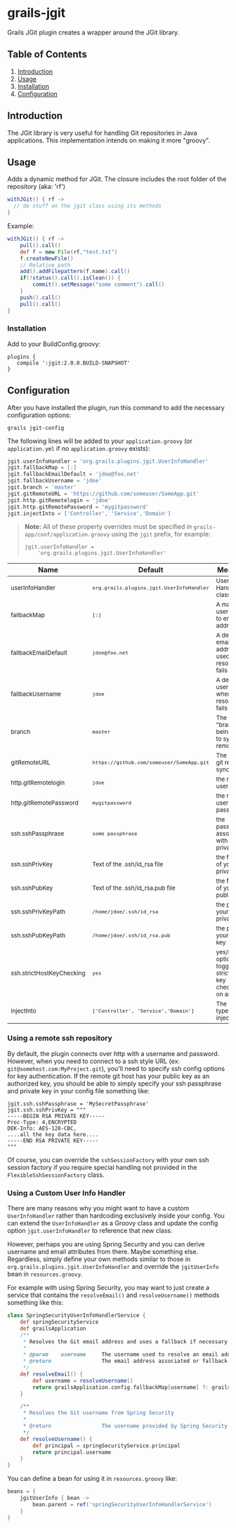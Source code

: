 grails-jgit
==============================

Grails JGit plugin creates a wrapper around the JGit library. 

## Table of Contents

1. [Introduction](#introduction)
2. [Usage](#usage)
3. [Installation](#installation)
4. [Configuration](#configuration)

## Introduction

The JGit library is very useful for handling Git repositories in Java applications. This implementation intends on making it more "groovy".

## Usage

Adds a dynamic method for JGit. The closure includes the root folder of the repository (aka: 'rf')

```Groovy
withJGit() { rf ->
  // do stuff on the jgit class using its methods
}
```

Example:

```Groovy
withJGit() { rf ->
    pull().call()
    def f = new File(rf,"test.txt")
    f.createNewFile()
    // Relative path
    add().addFilepattern(f.name).call()
    if(!status().call().isClean()) {
        commit().setMessage("some comment").call()
    }
    push().call()
    pull().call()
}
```

### Installation

Add to your BuildConfig.groovy:
```Gradle
plugins {
   compile ':jgit:2.0.0.BUILD-SNAPSHOT'
}
```

## Configuration

After you have installed the plugin, run this command to add the necessary configuration options:

```
grails jgit-config
```

The following lines will be added to your `application.groovy` (or `application.yml` if no `application.groovy` exists):

```Groovy
jgit.userInfoHandler = 'org.grails.plugins.jgit.UserInfoHandler'
jgit.fallbackMap = [:]
jgit.fallbackEmailDefault = 'jdoe@foo.net'
jgit.fallbackUsername = 'jdoe'
jgit.branch = 'master'
jgit.gitRemoteURL = 'https://github.com/someuser/SomeApp.git'
jgit.http.gitRemotelogin = 'jdoe'
jgit.http.gitRemotePassword = 'mygitpassword'
jgit.injectInto = ['Controller', 'Service','Domain']
```

> **Note:** All of these property overrides must be specified in `grails-app/conf/application.groovy` using the `jgit` prefix, for example:
> 
>```
>jgit.userInfoHandler =
>     'org.grails.plugins.jgit.UserInfoHandler'
>```


| Name	                        | Default	                 | Meaning                                                                                                                                                                                               |
| ----------------------------- | ------------------------------ | ----------------------------------------------------------------------------------------------------------------------------------------------------------------------------------------------------- |
|<sub>userInfoHandler</sub> | <sub>`org.grails.plugins.jgit.UserInfoHandler`</sub>	 | <sub>User Info Handler class</sub>                                                                                                                                                                            |
|<sub>fallbackMap</sub>	        | <sub>`[:]`</sub>  | <sub>A map of usernames to email addresses</sub>                                                                                                                                                                 |
|<sub>fallbackEmailDefault</sub>	        | <sub>`jdoe@foo.net`</sub>  | <sub>A default email address used when resolution fails</sub>                                                                                                                                                                 |
|<sub>fallbackUsername</sub>	        | <sub>`jdoe`</sub>  | <sub>A default username when resolution fails</sub>                                                                                                                                                                 |
|<sub>branch</sub>	                | <sub>`master`</sub>	                 | <sub>The "branch" being used to sync remotely</sub>                                                                                                                                      |
|<sub>gitRemoteURL</sub>	                | <sub>`https://github.com/someuser/SomeApp.git`</sub>	                 | <sub>The remote git repo for sync</sub>                                                                                                                                      |
|<sub>http.gitRemotelogin</sub>	| <sub>`jdoe`</sub>	| <sub>the remote user id</sub> |
|<sub>http.gitRemotePassword</sub>	                | <sub>`mygitpassword`</sub>	                 | <sub>the remote user password</sub>                                                                                                                                      |
|<sub>ssh.sshPassphrase</sub>	| <sub>`some passphrase`</sub>	| <sub>the passphrase associated with your private key</sub> |
|<sub>ssh.sshPrivKey</sub>	| <sub>Text of the .ssh/id_rsa file</sub>	| <sub>the full text of your private key</sub> |
|<sub>ssh.sshPubKey</sub>	| <sub>Text of the .ssh/id_rsa.pub file</sub>	| <sub>the full text of your public key</sub> |
|<sub>ssh.sshPrivKeyPath</sub>	| <sub>`/home/jdoe/.ssh/id_rsa`</sub>	| <sub>the path of your private key</sub> |
|<sub>ssh.sshPubKeyPath</sub>	| <sub>`/home/jdoe/.ssh/id_rsa.pub`</sub>	| <sub>the path of your public key</sub> |
|<sub>ssh.strictHostKeyChecking</sub>	                | <sub>`yes`</sub>	                 | <sub>yes/no option to toggle strict host key checking on and off</sub>                                                                                                                                      |
|<sub>injectInto</sub>	                | <sub>`['Controller', 'Service','Domain']`</sub>	                 | <sub>The class types to be injected </sub>                                                                                                                                      |

### Using a remote ssh repository

By default, the plugin connects over http with a username and password. However, when you need to connect to a ssh style URL (ex: `git@somehost.com:MyProject.git`), you'll
need to specify ssh config options for key authentication. If the remote git host has your public key as an authorized key, you should be able to simply specify
your ssh passphrase and private key in your config file something like:

```
jgit.ssh.sshPassphrase = 'MySecretPassphrase'
jgit.ssh.sshPrivKey = """
-----BEGIN RSA PRIVATE KEY-----
Proc-Type: 4,ENCRYPTED
DEK-Info: AES-128-CBC,
....all the key data here....
-----END RSA PRIVATE KEY-----
"""
```

Of course, you can override the `sshSessionFactory` with your own ssh session factory if you require special handling
not provided in the `FlexibleSshSessionFactory` class.

### Using a Custom User Info Handler

There are many reasons why you might want to have a custom `UserInfoHandler` rather than hardcoding exclusively inside your config. 
You can extend the `UserInfoHandler` as a Groovy class and update the config option `jgit.userInfoHandler` to reference that new class.

However, perhaps you are using Spring Security and you can derive username and email attributes from there. Maybe something else. 
Regardless, simply define your own methods similar to those in `org.grails.plugins.jgit.UserInfoHandler` and override the `jgitUserInfo` bean in `resources.groovy`.

For example with using Spring Security, you may want to just create a service that contains the `resolveEmail()` and `resolveUsername()` methods something like this:

```Groovy
class SpringSecurityUserInfoHandlerService {
    def springSecurityService
    def grailsApplication
    /**
     * Resolves the Git email address and uses a fallback if necessary
     *
     * @param    username     The username used to resolve an email address
     * @return                The email address associated or fallback email address if not found
     */
    def resolveEmail() {
        def username = resolveUsername()
        return grailsApplication.config.fallbackMap[username] ?: grailsApplication.config.fallbackEmailDefault
    }

    /**
     * Resolves the Git username from Spring Security
     *
     * @return                The username provided by Spring Security
     */
    def resolveUsername() {
        def principal = springSecurityService.principal
        return principal.username
    }
}
```

You can define a bean for using it in `resources.groovy` like:

```Groovy
beans = {
    jgitUserInfo { bean ->
        bean.parent = ref('springSecurityUserInfoHandlerService')
    } 
}
```
